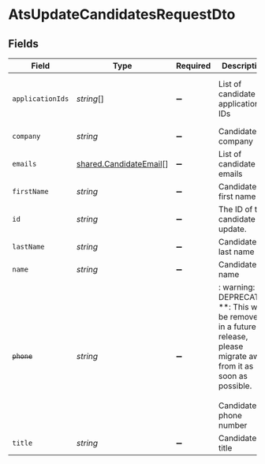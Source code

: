 # AtsUpdateCandidatesRequestDto


## Fields

| Field                                                                                                                                           | Type                                                                                                                                            | Required                                                                                                                                        | Description                                                                                                                                     | Example                                                                                                                                         |
| ----------------------------------------------------------------------------------------------------------------------------------------------- | ----------------------------------------------------------------------------------------------------------------------------------------------- | ----------------------------------------------------------------------------------------------------------------------------------------------- | ----------------------------------------------------------------------------------------------------------------------------------------------- | ----------------------------------------------------------------------------------------------------------------------------------------------- |
| `applicationIds`                                                                                                                                | *string*[]                                                                                                                                      | :heavy_minus_sign:                                                                                                                              | List of candidate application IDs                                                                                                               | ["123e4567-e89b-12d3-a456-426614174000","523e1234-e89b-fdd2-a456-762545121101"]                                                                 |
| `company`                                                                                                                                       | *string*                                                                                                                                        | :heavy_minus_sign:                                                                                                                              | Candidate company                                                                                                                               | Company Inc.                                                                                                                                    |
| `emails`                                                                                                                                        | [shared.CandidateEmail](../../../sdk/models/shared/candidateemail.md)[]                                                                         | :heavy_minus_sign:                                                                                                                              | List of candidate emails                                                                                                                        |                                                                                                                                                 |
| `firstName`                                                                                                                                     | *string*                                                                                                                                        | :heavy_minus_sign:                                                                                                                              | Candidate first name                                                                                                                            | Romain                                                                                                                                          |
| `id`                                                                                                                                            | *string*                                                                                                                                        | :heavy_minus_sign:                                                                                                                              | The ID of the candidate to update.                                                                                                              | eebbaa75-7adf-4f7e-be4c-def6a12840f2                                                                                                            |
| `lastName`                                                                                                                                      | *string*                                                                                                                                        | :heavy_minus_sign:                                                                                                                              | Candidate last name                                                                                                                             | Sestier                                                                                                                                         |
| `name`                                                                                                                                          | *string*                                                                                                                                        | :heavy_minus_sign:                                                                                                                              | Candidate name                                                                                                                                  | Romain Sestier                                                                                                                                  |
| ~~`phone`~~                                                                                                                                     | *string*                                                                                                                                        | :heavy_minus_sign:                                                                                                                              | : warning: ** DEPRECATED **: This will be removed in a future release, please migrate away from it as soon as possible.<br/><br/>Candidate phone number | +16178294093                                                                                                                                    |
| `title`                                                                                                                                         | *string*                                                                                                                                        | :heavy_minus_sign:                                                                                                                              | Candidate title                                                                                                                                 | Software Engineer                                                                                                                               |